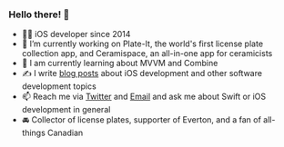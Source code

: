 ### Hello there! 👋

- 👨‍💻 iOS developer since 2014
- 🍵 I’m currently working on Plate-It, the world's first license plate collection app, and Ceramispace, an all-in-one app for ceramicists
- 🔎 I am currently learning about MVVM and Combine
- ✍️ I write [blog posts](https://roddy.io) about iOS development and other software development topics
- 📫 Reach me via [Twitter](https://twitter.com/podomunro) and [Email](mailto:roddymunro@icloud.com) and ask me about Swift or iOS development in general
- 🚘 Collector of license plates, supporter of Everton, and a fan of all-things Canadian
